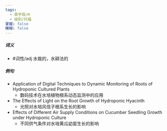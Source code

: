 ```yaml
---
tags:
  - 首字母/H
  - 级别/托福
掌握: false
模糊: false
---
```

##### 词义
- #词性/adj  水栽的，水耕法的
##### 例句
- Application of Digital Techniques to Dynamic Monitoring of Roots of Hydroponic Cultured Plants
	- 数码技术在水培植物根系动态监测中的应用
- The Effects of Light on the Root Growth of Hydroponic Hyacinth
	- 光照对水培风信子根系生长的影响
- Effects of Different Air Supply Conditions on Cucumber Seedling Growth under Hydroponic Culture
	- 不同供气条件对水培黄瓜幼苗生长的影响
